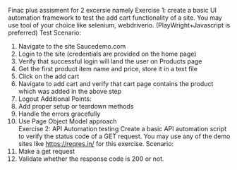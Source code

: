 Finac plus assisment for 2 excersie namely
Exercise 1: 
create a basic UI automation framework to test the add cart functionality of a site. 
You may use tool of your choice like selenium, webdriverio. (PlayWright+Javascript is preferred) 
Test Scenario: 
1. Navigate to the site Saucedemo.com 
2. Login to the site (credentials are provided on the home page) 
3. Verify that successful login will land the user on Products page 
4. Get the first product item name and price, store it in a text file 
5. Click on the add cart 
6. Navigate to add cart and verify that cart page contains the product which was added in the 
above step 
7. Logout 
Additional Points: 
1. Add proper setup or teardown methods 
2. Handle the errors gracefully 
3. Use Page Object Model approach  
Exercise 2: 
API Automation testing 
Create a basic API automation script to verify the status code of a GET request. You may use any of 
the demo sites like https://reqres.in/ for this exercise. 
Scenario: 
1. Make a get request 
2. Validate whether the response code is 200 or not.
